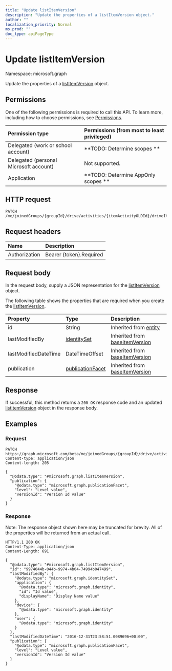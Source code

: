 ```yaml
---
title: "Update listItemVersion"
description: "Update the properties of a listItemVersion object."
author: ""
localization_priority: Normal
ms.prod: ""
doc_type: apiPageType
---
```


# Update listItemVersion

Namespace: microsoft.graph

Update the properties of a [listItemVersion](../resources/listitemversion.md) object.

## Permissions
One of the following permissions is required to call this API. To learn more, including how to choose permissions, see [Permissions](/concepts/permissions-reference.md).

|Permission type|Permissions (from most to least privileged)|
|:---|:---|
|Delegated (work or school account)|**TODO: Determine scopes **|
|Delegated (personal Microsoft account)|Not supported.|
|Application|**TODO: Determine AppOnly scopes **|

## HTTP request
<!-- {
  "blockType": "ignored"
}
-->
``` http
PATCH /me/joinedGroups/{groupId}/drive/activities/{itemActivityOLDId}/driveItem/listItem/versions/{listItemVersionId}
```

## Request headers
|Name|Description|
|:---|:---|
|Authorization|Bearer {token}.Required|

## Request body
In the request body, supply a JSON representation for the [listItemVersion](../resources/listitemversion.md) object.

The following table shows the properties that are required when you create the [listItemVersion](../resources/listitemversion.md).

|Property|Type|Description|
|:---|:---|:---|
|id|String| Inherited from [entity](../resources/entity.md)|
|lastModifiedBy|[identitySet](../resources/identityset.md)| Inherited from [baseItemVersion](../resources/baseitemversion.md)|
|lastModifiedDateTime|DateTimeOffset| Inherited from [baseItemVersion](../resources/baseitemversion.md)|
|publication|[publicationFacet](../resources/publicationfacet.md)| Inherited from [baseItemVersion](../resources/baseitemversion.md)|



## Response
If successful, this method returns a `200 OK` response code and an updated [listItemVersion](../resources/listitemversion.md) object in the response body.

## Examples

### Request
<!-- {
  "blockType": "request",
  "name": "update_listitemversion"
}
-->
``` http
PATCH https://graph.microsoft.com/beta/me/joinedGroups/{groupId}/drive/activities/{itemActivityOLDId}/driveItem/listItem/versions/{listItemVersionId}
Content-type: application/json
Content-length: 205

{
  "@odata.type": "#microsoft.graph.listItemVersion",
  "publication": {
    "@odata.type": "microsoft.graph.publicationFacet",
    "level": "Level value",
    "versionId": "Version Id value"
  }
}
```

### Response
Note: The response object shown here may be truncated for brevity. All of the properties will be returned from an actual call.
<!-- {
  "blockType": "response",
  "truncated": true
}
-->
``` http
HTTP/1.1 200 OK
Content-Type: application/json
Content-Length: 691

{
  "@odata.type": "#microsoft.graph.listItemVersion",
  "id": "9974044b-044b-9974-4b04-74994b047499",
  "lastModifiedBy": {
    "@odata.type": "microsoft.graph.identitySet",
    "application": {
      "@odata.type": "microsoft.graph.identity",
      "id": "Id value",
      "displayName": "Display Name value"
    },
    "device": {
      "@odata.type": "microsoft.graph.identity"
    },
    "user": {
      "@odata.type": "microsoft.graph.identity"
    }
  },
  "lastModifiedDateTime": "2016-12-31T23:58:51.0089696+00:00",
  "publication": {
    "@odata.type": "microsoft.graph.publicationFacet",
    "level": "Level value",
    "versionId": "Version Id value"
  }
}
```

